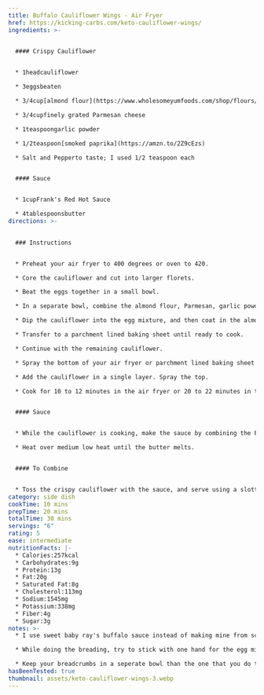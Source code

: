 ```yaml
---
title: Buffalo Cauliflower Wings - Air Fryer
href: https://kicking-carbs.com/keto-cauliflower-wings/
ingredients: >-
  

  #### Crispy Cauliflower


  * 1headcauliflower

  * 3eggsbeaten

  * 3/4cup[almond flour](https://www.wholesomeyumfoods.com/shop/flours/almond-flour/?ref=wendypolisi&campaign=AlmondFlourRecipeCard)

  * 3/4cupfinely grated Parmesan cheese

  * 1teaspoongarlic powder

  * 1/2teaspoon[smoked paprika](https://amzn.to/2Z9cEzs)

  * Salt and Pepperto taste; I used 1/2 teaspoon each


  #### Sauce


  * 1cupFrank's Red Hot Sauce

  * 4tablespoonsbutter
directions: >-
  

  ### Instructions


  * Preheat your air fryer to 400 degrees or oven to 420.

  * Core the cauliflower and cut into larger florets.

  * Beat the eggs together in a small bowl.

  * In a separate bowl, combine the almond flour, Parmesan, garlic powder, smoked paprika, salt and pepper.

  * Dip the cauliflower into the egg mixture, and then coat in the almond flour mixture.

  * Transfer to a parchment lined baking sheet until ready to cook.

  * Continue with the remaining cauliflower.

  * Spray the bottom of your air fryer or parchment lined baking sheet with oil.

  * Add the cauliflower in a single layer. Spray the top.

  * Cook for 10 to 12 minutes in the air fryer or 20 to 22 minutes in the oven, until golden brown, flipping half way through.


  #### Sauce


  * While the cauliflower is cooking, make the sauce by combining the Franks Hot Sauce and butter in a small saucepan.

  * Heat over medium low heat until the butter melts.


  #### To Combine


  * Toss the crispy cauliflower with the sauce, and serve using a slotted spoon.
category: side dish
cookTime: 10 mins
prepTime: 20 mins
totalTime: 30 mins
servings: "6"
rating: 5
ease: intermediate
nutritionFacts: |-
  * Calories:257kcal
  * Carbohydrates:9g
  * Protein:13g
  * Fat:20g
  * Saturated Fat:8g
  * Cholesterol:113mg
  * Sodium:1545mg
  * Potassium:338mg
  * Fiber:4g
  * Sugar:3g
notes: >-
  * I use sweet baby ray's buffalo sauce instead of making mine from scratch.

  * While doing the breading, try to stick with one hand for the egg mixture, and the other for the almond flour mixture. This will make it easier, and less messy! When you use the same hand for both, the flour mixture tends to clump on your fingers and stick to it.

  * Keep your breadcrumbs in a seperate bowl than the one that you do the mixing to keep it from getting soggy. Add only as much as you need for each peice.
hasBeenTested: true
thumbnail: assets/keto-cauliflower-wings-3.webp
---
```

